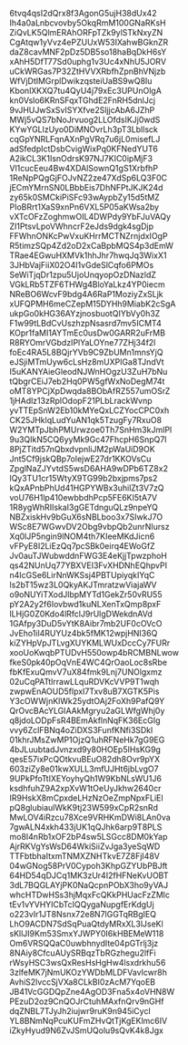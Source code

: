 6tvq4qsI2dQrx8f3AgonG5ujH38dUx42
Ih4a0aLnbcvovby5OkqRmM100GNaRKsH
ZiQvLK5QlmERAhORFpTZk9ylSTkNxyZN
CgAtqw1yVvz4ePZUUxW53IXahwBGknZR
daZ8cavMNF2pDz5DB5so18haBqDkH6sY
xAhH5DfT77Sd0uphg1v3Uc4xNhU5JORV
uCkWRGas7P32ZtHVVXRbfhZpnBhVNjzb
WfVjDtIMGrplDwikzqsteiUaBS9wQ8Iu
KbonlXKXQ7tu4QyU4j79xEc3UPUnOlgA
kn0Vslo6KRnSFqxTGhdE2FnRH5dnlJcj
9vJHUJwSxSvISYXfve2SljjcAbA6JZhP
MWj5vQS7bNoJrvuog2LLOfdsIKJj0wdS
KYwYGLlzUyo0DiMNOvrLh3pT3Lbllsck
cqGpYNRLFqnAXnPgVRq7u6jL0misefLJ
adSfedpIctDsbCvigWixPq0KFNedYUT6
A2ikCL3K1IsnOdrsK97NJ7KIC0ipMjF3
Vl1cucEeu4Bw4XDAlSownQ1gS1XrbfhP
1ReNpPQgGjFOJvNZ2ze47XdSp6LQ3F0C
jECmYMrnSN0LBbbEis7DhNFPtJKJK24d
zy65k0SMCkiPiSFc93wAypbZy15d5tMZ
PIoBRrt1XaS9xnPn6VXL5P05aKWsa2by
vXTcOFzZoghmwOIL4DWPdy9YbFJuVAQy
ZI1PtsvLpoVWhncrF2eJds9dgk4sgDjp
FFWhnONKcPwVxuKHrrMCTNZrnjdxIOgP
R5timzSQp4Zd2oD2xCaBpbMQS4p3dEmW
TRae4EGwuHXMVk1hhJhr7hwqJq3WixX1
3JHbVajFiiX02O4I1vGdeSlCqfo6PMOs
SeWiTjqDr1zpu5UjoUnqyopOzDNazldZ
VGkLRb5TZF6THWg4BloYaLkz4YP0iecm
NReBO6WcvF9bdg4A6RaP1MoziyZxSLjk
xUFQPMH6meCZepM15DYHh9MiabK2cSgA
ukpGo0kHG36AYzjnosbuotQIYbVy0h3Z
F1w99tLBdCvUszhzpNsasrd7mv5ICMT4
KOpr1faMI1AYTmEc0usDw0GARR2uFrMB
R8RYOmrVGbdzIPlYaLOYne77ZHj34f2l
foEc4RA5L8BQjrYVb9C9ZbUMn1mnsYjQ
eJSjiMTmUyw6cLsHz8mUXPlGa8TJndVt
I5uKANYAieGleodNJWnHOgzU3ZuH7bNu
tQbgrCEiJ7eb2Hq0PW5gfWxNoDegM74t
oMT8YPCjXpDwqda8BObAfRZ557umOSrZ
1jHAdlz13zRplOdopF21PLbLrackWvnp
yvTTEpSnW2Eb10kMYeQxLCZYocCPC0xh
CK25JHklqLudYuAN1qk5TzugFy7RxuO8
W2YMTpJbhPMUrwzoe0Th7SnHm3kJmIPl
9u3QIkN5CQ6yyMk9Gc47FhcpH6SnpQ7I
8PjZTitd57nQbxdvpnliJM2pWaUiD9OK
Jnt5Cf9jskQBp7olejwE27dr1KKOVsCu
ZpglNaZJYvtdS5wsD6AHA9wDPb6TZ8x2
lQy3TU1cr15WtyX9TG99b2bxjpms7ps2
kQxAPnbPhUd41HGPYWBx3uhilZt3V7zQ
voU76H1lp410ewbbdhPcp5FE6KI5tA7V
1R8ygWhRIIskaI3gGETdnguQLz9npeYQ
NBZxiskHv9bGuX6sNBLboo3x7SIwkJ7O
WSc8E7WGwvDV2Obg9vbpQb2unrNIursz
Xq0lJP5ngin9lNOM4th7KIeeMKdJicn6
vFPyE8I2LiEzQq7pcSBk0eirq4EWoGfZ
Jv0auTJWubwddnFWG3E4eKjjTpwzphoH
qs42NUnUq77YBXVEI3FvXHDNhEQhpvPI
n4IcGSe6LirNnWKSsj4PBTUpiyqkIYqC
ls2bT15wz3L0QkyAKJTmratzwViajaWV
o9oNUYiTXodJlbpMYTd1GekZr50vRU55
pY2A2y2f6Iovbwd1kuNLXenTxQmp8pxF
lLHjG0Z0Kdo4lRfclJ9rUlgDWekdnAVd
1GAfpy3DuD5vYtK8Aibr7mb2UF0cOVcO
JvEho1il4RUYUz4bk5fMK12wpjHNI36Q
kiZYHpVpJTLvgXUYKMLWUxDccCy7FURr
xooUoKwqbPTUDvH550owp4bRCMBNLwow
fkeS0pk40pOqVnE4WC4QrOaoLoc8sRbe
fbKfExuQmvV7uX84fmk9Lnj7UNOlgxmz
02uCqPATtlrrawLLquRDVKcVVP9T1wqh
zwpwEnAOUD5flpxI7Txv8uB7XGTK5Pis
Y3cOWWjnKlWk25ydtOAj2FoXh9PafQ9Y
QrOvcBAcYLGIAAkMgryu2aGLWfgWhj0y
q8jdoLODpFsR4BEmAkflnNqFK36EcGIg
vvy6ZclFBNq4oZiDXS3FunfKNfi3SDkl
01khrJMsZwMP1OjzQ1uhRFNeHk7gG9EG
4bJLuubtadJvnzxd9y80HOEp5IHsKG9g
qesE57ixPcQOtkvuBEuO82dh8Ovr9pYX
603ziZy8e01kwXULL3mfUJHt6jbLvgO7
9UPkPfoTtIXEYoyhyQh1W9KbNLsWU1J6
ksdhfuhZ9A2xpXvW1tOeUyJkhw2640cr
IR9HskX8mCpxdeLHzNzOeZmpNpxFLiEl
pQ8glubiaulWkK9tj23W599xCpR2snRd
MwLOV4iRzcu78Xce9VRHKmDWi8LAn0va
7gwALN4xkh433jUK1qQJhk6arp9T8PLS
mo8I4nRb1xOF2bP4sw5LSGcc8DM0kYap
AjrRKVgYsWsD64WkiSiiZvJga3yeSqWD
TTFbtbhaItxmTNMXZNHTkvE7Z8FjI48V
04wGNog58PrV0Cypoh3KhpGZYUbPBJft
64HD54qDJCq1MK3zUr4I2fHFNeKvUOBT
3dL7BQGLAYjPK0NaQcpnPObX3ho9yVAJ
whcHTDwHSs3hjMqxFcQKkPHUacFzZMlc
tEv1vYVHYICbTcIQQygaNupgfErKdgUj
o223vIr1JT8Nsnx72e8N7lGGTqRBgIEQ
LhO9ACDN7SdSqPuaQtdyMRxXL3lJseKl
sKllJI9Km53SmxYJWPY0I6kHBEMeW118
Om6VRSQQaC0uwbhnydIte04pGTrlj3jz
8NAiy8CfcuAUySRBqzTbRGzhegu2lfFi
rWsyHSC3wsQxResHsHgHw4lsxdrkhu56
3zlfeMK7jNmUKOzYWDbMLDFVavIcwr8h
AvhiS2lvccSjVXa8CLkBI0zAcM7YqoEB
JB41VcGGDQpZne4AgOD3Fna5x4oVHN8W
PEzuD2oz9CnQOJrCtuhMAxfnQrv9nGHf
dqZNBL7TJyJh2iujwr9ruK9n945iCycl
YL8BNmNqPcuKUFmZHvQtTjKgEKlmc6IV
iZkyHyud9N6ZvJSmUQolu9sQvK4k8Jgx
